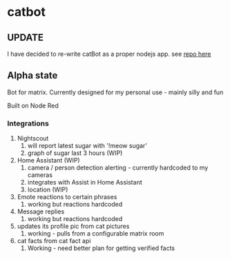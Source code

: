 catbot
======

## UPDATE
I have decided to re-write catBot as a proper nodejs app. see [repo here](https://github.com/mwinterstorm/catBot)

## Alpha state ##

Bot for matrix. Currently designed for my personal use - mainly silly and fun

Built on Node Red

### Integrations
1. Nightscout 
    1. will report latest sugar with '!meow sugar'
    1. graph of sugar last 3 hours (WIP)
1. Home Assistant (WIP)
    1. camera / person detection alerting - currently hardcoded to my cameras
    1. integrates with Assist in Home Assistant 
    1. location (WIP)
1. Emote reactions to certain phrases 
    1. working but reactions hardcoded 
1. Message replies 
    1. working but reactions hardcoded 
1. updates its profile pic from cat pictures 
    1. working - pulls from a configurable matrix room
1. cat facts from cat fact api
    1. Working - need better plan for getting verified facts
